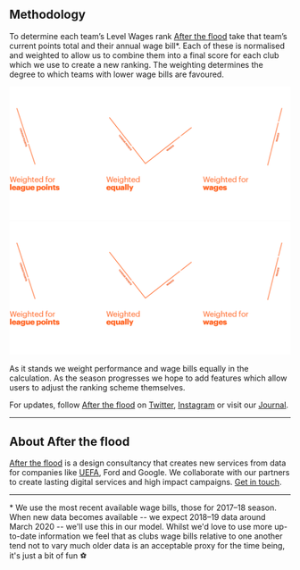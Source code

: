 ## Methodology

To determine each team’s Level Wages rank [After the flood](https://www.aftertheflood.com) take that team’s current points total and their annual wage bill*. Each of these is normalised and weighted to allow us to combine them into a final score for each club which we use to create a new ranking. The weighting determines the degree to which teams with lower wage bills are favoured.

<div class="image-container">
    <img class="wide-image" src="/assets/images/weighting-trimmed-dark.png"></img>
    <img class="high-image" src="/assets/images/weighting-trimmed-dark.png"></img>
</div>


As it stands we weight performance and wage bills equally in the calculation. As the season progresses we hope to add features which allow users to adjust the ranking scheme themselves.

For updates, follow [After the flood](https://www.aftertheflood.com) on [Twitter](https://twitter.com/Afterthefloodco), [Instagram](https://www.instagram.com/afterthefloodco/) or visit our [Journal](https://aftertheflood.com/journal/). 

---

## About After the flood

[After the flood](https://www.aftertheflood.com) is a  design consultancy that creates new services from data for companies like [UEFA](https://aftertheflood.com/projects/uefa-player-barometer/),  Ford and Google.
We collaborate with our partners to create lasting digital services and high impact campaigns. [Get in touch](https://aftertheflood.com/contact/).


---

\*  We use the most recent available wage bills, those for 2017&ndash;18 season. When new data becomes available -- we expect 2018&ndash;19 data around March 2020 -- we'll use this in our model. Whilst we'd love to use more up-to-date information we feel that as clubs wage bills relative to one another tend not to vary much older data is an acceptable proxy for the time being, it's just a bit of fun   ⚽
